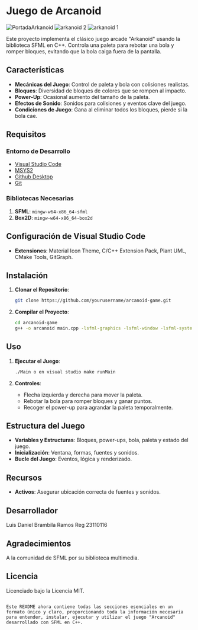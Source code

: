 # Juego de Arcanoid

![PortadaArkanoid](https://github.com/RoTtiN2/PROGRAMAS-TERCERO/assets/160083533/b7705685-a0ec-4537-a689-3bbed128dbbd)
![arkanoid 2](https://github.com/RoTtiN2/Arkanoid/assets/160083533/6d284602-8fbd-46cc-af72-9cec77021359)
![arkanoid 1](https://github.com/RoTtiN2/Arkanoid/assets/160083533/fab76246-9cfe-4e83-aa4c-f801c66ccaf9)

Este proyecto implementa el clásico juego arcade "Arkanoid" usando la biblioteca SFML en C++. Controla una paleta para rebotar una bola y romper bloques, evitando que la bola caiga fuera de la pantalla.

## Características

- **Mecánicas del Juego**: Control de paleta y bola con colisiones realistas.
- **Bloques**: Diversidad de bloques de colores que se rompen al impacto.
- **Power-Up**: Ocasional aumento del tamaño de la paleta.
- **Efectos de Sonido**: Sonidos para colisiones y eventos clave del juego.
- **Condiciones de Juego**: Gana al eliminar todos los bloques, pierde si la bola cae.

## Requisitos

### Entorno de Desarrollo

- [Visual Studio Code](https://code.visualstudio.com/)
- [MSYS2](https://www.msys2.org/)
- [Github Desktop](https://desktop.github.com/)
- [Git](https://git-scm.com/)

### Bibliotecas Necesarias

1. **SFML**: `mingw-w64-x86_64-sfml`
2. **Box2D**: `mingw-w64-x86_64-box2d`

## Configuración de Visual Studio Code

- **Extensiones**: Material Icon Theme, C/C++ Extension Pack, Plant UML, CMake Tools, GitGraph.

## Instalación

1. **Clonar el Repositorio**:

   ```bash
   git clone https://github.com/yourusername/arcanoid-game.git
   ```

2. **Compilar el Proyecto**:

   ```bash
   cd arcanoid-game
   g++ -o arcanoid main.cpp -lsfml-graphics -lsfml-window -lsfml-system -lsfml-audio
   ```

## Uso

1. **Ejecutar el Juego**:

   ```bash
   ./Main o en visual studio make runMain
   ```

2. **Controles**:

   - Flecha izquierda y derecha para mover la paleta.
   - Rebotar la bola para romper bloques y ganar puntos.
   - Recoger el power-up para agrandar la paleta temporalmente.

## Estructura del Juego

- **Variables y Estructuras**: Bloques, power-ups, bola, paleta y estado del juego.
- **Inicialización**: Ventana, formas, fuentes y sonidos.
- **Bucle del Juego**: Eventos, lógica y renderizado.

## Recursos

- **Activos**: Asegurar ubicación correcta de fuentes y sonidos.

## Desarrollador

Luis Daniel Brambila Ramos Reg 23110116

## Agradecimientos

A la comunidad de SFML por su biblioteca multimedia.

## Licencia

Licenciado bajo la Licencia MIT.
```

Este README ahora contiene todas las secciones esenciales en un formato único y claro, proporcionando toda la información necesaria para entender, instalar, ejecutar y utilizar el juego "Arcanoid" desarrollado con SFML en C++.
